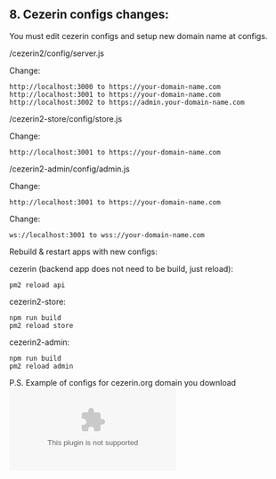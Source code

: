 ## 8. Cezerin configs changes:

You must edit cezerin configs and setup new domain name at configs.

/cezerin2/config/server.js

Change:
```
http://localhost:3000 to https://your-domain-name.com
http://localhost:3001 to https://your-domain-name.com
http://localhost:3002 to https://admin.your-domain-name.com
```
/cezerin2-store/config/store.js

Change:
```
http://localhost:3001 to https://your-domain-name.com
```

/cezerin2-admin/config/admin.js

Change:
```
http://localhost:3001 to https://your-domain-name.com
```

Change:
```
ws://localhost:3001 to wss://your-domain-name.com
```

Rebuild & restart apps with new configs:

cezerin (backend app does not need to be build, just reload):
```
pm2 reload api
```
cezerin2-store:
```
npm run build
pm2 reload store
```
cezerin2-admin:
```
npm run build
pm2 reload admin
```

P.S. Example of configs for cezerin.org domain you download ![here](https://github.com/Cezerin2/cezerin2/blob/master/docs/assets/cezerin2-config-sample.zip) 